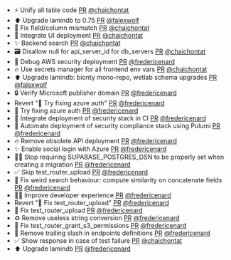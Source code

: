 - :zap: Unify all table code [PR](https://github.com/laminlabs/laminhub/pull/975) [@chaichontat](https://github.com/chaichontat)
- ⬆️ Upgrade lamindb to 0.75 [PR](https://github.com/laminlabs/laminhub/pull/970) [@falexwolf](https://github.com/falexwolf)
- :bug: Fix field/column mismatch [PR](https://github.com/laminlabs/laminhub/pull/973) [@chaichontat](https://github.com/chaichontat)
- :construction_worker: Integrate UI deployment [PR](https://github.com/laminlabs/laminhub/pull/972) [@chaichontat](https://github.com/chaichontat)
- ✨ Backend search [PR](https://github.com/laminlabs/laminhub/pull/939) [@chaichontat](https://github.com/chaichontat)
- :card_file_box: Disallow null for api_server_id for db_servers  [PR](https://github.com/laminlabs/laminhub/pull/969) [@chaichontat](https://github.com/chaichontat)
- 🐛 Debug AWS security deployment [PR](https://github.com/laminlabs/laminhub/pull/964) [@fredericenard](https://github.com/fredericenard)
- :fire: Use secrets manager for all frontend env vars [PR](https://github.com/laminlabs/laminhub/pull/968) [@chaichontat](https://github.com/chaichontat)
- ⬆️ Upgrade lamindb: bionty mono-repo, wetlab schema upgrades [PR](https://github.com/laminlabs/laminhub/pull/963) [@falexwolf](https://github.com/falexwolf)
- 🔒 Verify Microsoft publisher domain [PR](https://github.com/laminlabs/laminhub/pull/967) [@fredericenard](https://github.com/fredericenard)
- Revert "🐛 Try fixing azure auth" [PR](https://github.com/laminlabs/laminhub/pull/966) [@fredericenard](https://github.com/fredericenard)
- 🐛 Try fixing azure auth [PR](https://github.com/laminlabs/laminhub/pull/965) [@fredericenard](https://github.com/fredericenard)
- 👷 Integrate deployment of security stack in CI [PR](https://github.com/laminlabs/laminhub/pull/959) [@fredericenard](https://github.com/fredericenard)
- 👷 Automate deployment of security compliance stack using Pulumi [PR](https://github.com/laminlabs/laminhub/pull/958) [@fredericenard](https://github.com/fredericenard)
- 🔥 Remove obsolete API deployment [PR](https://github.com/laminlabs/laminhub/pull/957) [@fredericenard](https://github.com/fredericenard)
- ✨ Enable social login with Azure [PR](https://github.com/laminlabs/laminhub/pull/956) [@fredericenard](https://github.com/fredericenard)
- 🧑‍💻 Stop requiring SUPABASE_POSTGRES_DSN to be properly set when creating a migration [PR](https://github.com/laminlabs/laminhub/pull/953) [@fredericenard](https://github.com/fredericenard)
- ✅ Skip test_router_upload [PR](https://github.com/laminlabs/laminhub/pull/951) [@fredericenard](https://github.com/fredericenard)
- 🐛 Fix weird search behaviour: compute similarity on concatenate fields [PR](https://github.com/laminlabs/laminhub/pull/942) [@fredericenard](https://github.com/fredericenard)
- 🧑‍💻 Improve developer experience [PR](https://github.com/laminlabs/laminhub/pull/944) [@fredericenard](https://github.com/fredericenard)
- Revert "🐛 Fix test_router_upload" [PR](https://github.com/laminlabs/laminhub/pull/950) [@fredericenard](https://github.com/fredericenard)
- 🐛 Fix test_router_upload [PR](https://github.com/laminlabs/laminhub/pull/949) [@fredericenard](https://github.com/fredericenard)
- ♻️ Remove useless string conversion [PR](https://github.com/laminlabs/laminhub/pull/948) [@fredericenard](https://github.com/fredericenard)
- 🐛 Fix test_router_grant_s3_permissions [PR](https://github.com/laminlabs/laminhub/pull/947) [@fredericenard](https://github.com/fredericenard)
- 🐛 Remove trailing slash in endpoints definitions [PR](https://github.com/laminlabs/laminhub/pull/946) [@fredericenard](https://github.com/fredericenard)
- :white_check_mark: Show response in case of test failure [PR](https://github.com/laminlabs/laminhub/pull/945) [@chaichontat](https://github.com/chaichontat)
- ⬆️ Upgrade lamindb [PR](https://github.com/laminlabs/laminhub/pull/943) [@fredericenard](https://github.com/fredericenard)
